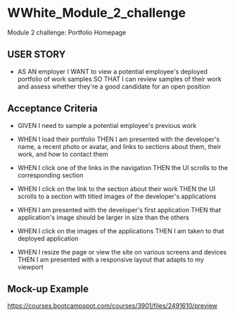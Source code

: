 # WWhite_Module_2_challenge
Module 2 challenge: Portfolio Homepage

## USER STORY
* AS AN employer I WANT to view a potential employee's deployed portfolio of work samples SO THAT I can review samples of their work and assess whether they're a good candidate for an open position


## Acceptance Criteria
* GIVEN I need to sample a potential employee's previous work

* WHEN I load their portfolio THEN I am presented with the developer's name, a recent photo or avatar, and links to sections about them, their work, and how to contact them

* WHEN I click one of the links in the navigation THEN the UI scrolls to the corresponding section

* WHEN I click on the link to the section about their work THEN the UI scrolls to a section with titled images of the developer's applications

* WHEN I am presented with the developer's first application THEN that application's image should be larger in size than the others

* WHEN I click on the images of the applications THEN I am taken to that deployed application

* WHEN I resize the page or view the site on various screens and devices THEN I am presented with a responsive layout that adapts to my viewport

## Mock-up Example

https://courses.bootcampspot.com/courses/3901/files/2491610/preview

